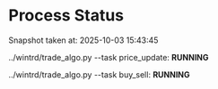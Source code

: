 # Process Status

Snapshot taken at: 2025-10-03 15:43:45

../wintrd/trade_algo.py --task price_update: **RUNNING**

../wintrd/trade_algo.py --task buy_sell: **RUNNING**

